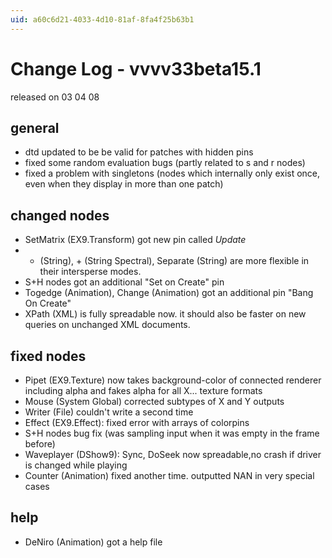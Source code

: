 ```yaml
---
uid: a60c6d21-4033-4d10-81af-8fa4f25b63b1
---
```


# Change Log - vvvv33beta15.1
released on 03 04 08  

## general
* dtd updated to be be valid for patches with hidden pins  
* fixed some random evaluation bugs (partly related to s and r nodes)  
* fixed a problem with singletons (nodes which internally only exist once, even when they display in more than one patch)  

## changed nodes
* SetMatrix (EX9.Transform) got new pin called *Update*  
* + (String), + (String Spectral), Separate (String) are more flexible in their intersperse modes.  
* S+H nodes got an additional "Set on Create" pin  
* Togedge (Animation), Change (Animation) got an additional pin "Bang On Create"  
* XPath (XML) is fully spreadable now. it should also be faster on new queries on unchanged XML documents.  

## fixed nodes
* Pipet (EX9.Texture) now takes background-color of connected renderer including alpha and fakes alpha for all X... texture formats  
* Mouse (System Global) corrected subtypes of X and Y outputs  
* Writer (File) couldn't write a second time  
* Effect (EX9.Effect): fixed error with arrays of colorpins  
* S+H nodes bug fix (was sampling input when it was empty in the frame before)  
* Waveplayer (DShow9): Sync, DoSeek now spreadable,no crash if driver is changed while playing  
* Counter (Animation) fixed another time. outputted NAN in very special cases  

## help
* DeNiro (Animation) got a help file  